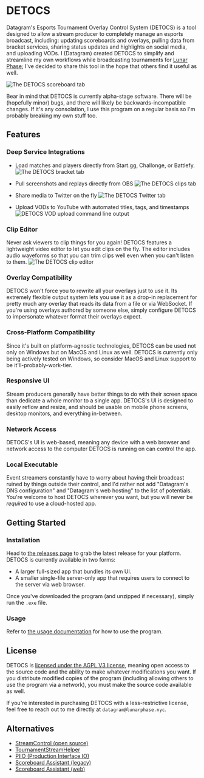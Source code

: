 # DETOCS
Datagram's Esports Tournament Overlay Control System (DETOCS) is a tool designed to allow a stream producer to completely manage an esports broadcast, including: updating scoreboards and overlays, pulling data from bracket services, sharing status updates and highlights on social media, and uploading VODs.
I (Datagram) created DETOCS to simplify and streamline my own workflows while broadcasting tournaments for [Lunar Phase](https://twitter.com/LunarPhaseProd); I've decided to share this tool in the hope that others find it useful as well.

![The DETOCS scoreboard tab](docs/images/tab_scoreboard.png)

Bear in mind that DETOCS is currently alpha-stage software.
There will be (hopefully minor) bugs, and there will likely be backwards-incompatible changes.
If it's any consolation, I use this program on a regular basis so I'm probably breaking my own stuff too.

## Features

### Deep Service Integrations
- Load matches and players directly from Start.gg, Challonge, or Battlefy.
	![The DETOCS bracket tab](docs/images/tab_bracket.png)

- Pull screenshots and replays directly from OBS
	![The DETOCS clips tab](docs/images/tab_clips.png)

- Share media to Twitter on the fly
	![The DETOCS Twitter tab](docs/images/tab_twitter.png)

- Upload VODs to YouTube with automated titles, tags, and timestamps
	![DETOCS VOD upload command line output](docs/images/vod_metadata.png)

### Clip Editor
Never ask viewers to clip things for you again!
DETOCS features a lightweight video editor to let you edit clips on the fly.
The editor includes audio waveforms so that you can trim clips well even when you can't listen to them.
![The DETOCS clip editor](docs/images/tab_clips_video.png)

### Overlay Compatibility
DETOCS won't force you to rewrite all your overlays just to use it.
Its extremely flexible output system lets you use it as a drop-in replacement for pretty much any overlay that reads its data from a file or via WebSocket.
If you're using overlays authored by someone else, simply configure DETOCS to impersonate whatever format their overlays expect.

### Cross-Platform Compatibility
Since it's built on platform-agnostic technologies, DETOCS can be used not only on Windows but on MacOS and Linux as well.
DETOCS is currently only being actively tested on Windows, so consider MacOS and Linux support to be it'll-probably-work-tier.

### Responsive UI
Stream producers generally have better things to do with their screen space than dedicate a whole monitor to a single app.
DETOCS's UI is designed to easily reflow and resize, and should be usable on mobile phone screens, desktop monitors, and everything in-between.

### Network Access
DETOCS's UI is web-based, meaning any device with a web browser and network access to the computer DETOCS is running on can control the app.

### Local Executable
Event streamers constantly have to worry about having their broadcast ruined by things outside their control, and I'd rather not add "Datagram's DNS configuration" and "Datagram's web hosting" to the list of potentials.
You're welcome to host DETOCS wherever you want, but you will never be _required_ to use a cloud-hosted app.

## Getting Started

### Installation
Head to [the releases page](https://github.com/data-enabler/detocs/releases) to grab the latest release for your platform.
DETOCS is currently available in two forms:
- A larger full-sized app that bundles its own UI.
- A smaller single-file server-only app that requires users to connect to the server via web browser.

Once you've downloaded the program (and unzipped if necessary), simply run the `.exe` file.

### Usage
Refer to [the usage documentation](docs/index.md) for how to use the program.

## License
DETOCS is [licensed under the AGPL V3 license](LICENSE), meaning open access to the source code and the ability to make whatever modifications you want.
If you distribute modified copies of the program (including allowing others to use the program via a network), you must make the source code available as well.

If you're interested in purchasing DETOCS with a less-restrictive license, feel free to reach out to me directly at `datagram@lunarphase.nyc`.

## Alternatives
- [StreamControl (open source)](https://github.com/farpenoodle/StreamControl)
- [TournamentStreamHelper](https://github.com/joaorb64/TournamentStreamHelper)
- [PIIO (Production Interface IO)](https://discord.gg/EegKzY4)
- [Scoreboard Assistant (legacy)](https://obsproject.com/forum/resources/scoreboard-assistant.112/)
- [Scoreboard Assistant (web)](http://8wr.io/)

